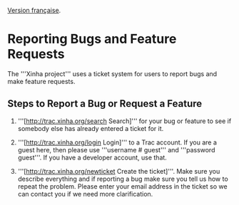 [Version française](TicketsFrance.html).

# Reporting Bugs and Feature Requests

The '''Xinha project''' uses a ticket system for users to report bugs and make feature requests.


## Steps to Report a Bug or Request a Feature

1. '''[http://trac.xinha.org/search Search]''' for your bug or feature to see if somebody else has already entered a ticket for it.

2. '''[http://trac.xinha.org/login Login]''' to a Trac account.  If you are a guest here, then please use '''username # guest''' and '''password guest'''.  If you have a developer account, use that.

3. '''[http://trac.xinha.org/newticket Create the ticket]'''.  Make sure you describe everything and if reporting a bug make sure you tell us how to repeat the problem.  Please enter your email address in the ticket so we can contact you if we need more clarification.
